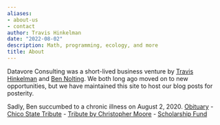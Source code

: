 ```yaml
---
aliases:
- about-us
- contact
author: Travis Hinkelman
date: "2022-08-02"
description: Math, programming, ecology, and more
title: About
---
```


Datavore Consulting was a short-lived business venture by [Travis Hinkelman](https://www.travishinkelman.com) and [Ben Nolting](http://www.bennolting.org/). We both long ago moved on to new opportunities, but we have maintained this site to host our blog posts for posterity.

Sadly, Ben succumbed to a chronic illness on August 2, 2020. [Obituary](https://www.legacy.com/us/obituaries/journalstar/name/ben-nolting-obituary?id=8569062) - [Chico State Tribute](https://today.csuchico.edu/fond-farewell-ben-nolting/) - [Tribute by Christopher Moore](https://twitter.com/lifedispersing/status/1291359805429420034?s=10&t=6OLVRfTjtS3-1J5CDMG_8g) - [Scholarship Fund](https://nufoundation.org/fund/01153370/)
